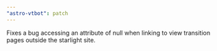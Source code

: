 ```yaml
---
"astro-vtbot": patch
---
```


Fixes a bug accessing an attribute of null when linking to view transition pages outside the starlight site.
